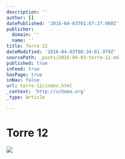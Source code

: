 ```yaml
---
description: ''
author: []
datePublished: '2016-04-03T01:07:27.060Z'
publisher:
  domain: ''
  name: ''
title: Torre 12
dateModified: '2016-04-03T00:34:01.979Z'
sourcePath: _posts/2016-04-03-torre-12.md
published: true
inFeed: true
hasPage: true
inNav: false
url: torre-12/index.html
_context: 'http://schema.org'
_type: Article

---
```

# Torre 12
![](https://the-grid-user-content.s3-us-west-2.amazonaws.com/2a92e93a-2f3e-452e-990c-4a6561b19fe9.png)
